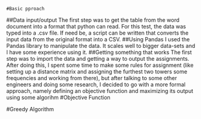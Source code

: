 	#Basic pproach
##Data input/output
The first step was to get the table from the word document into a format that python can read. For this test, the data was typed into a .csv file. If need be, a script can be written that converts the input data from the original format into a CSV.
##Using Pandas
I used the Pandas library to manipulate the data. It scales well to bigger data-sets and I have some experience using it.
##Getting something that works
The first step was to import the data and getting a way to output the assignments. After doing this, I spent some time to make some rules for assignment (like setting up a distance matrix and assigning the furthest two towers some frequencies and working from there), but after talking to some other engineers and doing some research, I decided to go with a more formal approach, namely defining an objective function and maximizing its output using some algorihm
#Objective Function

#Greedy Algorithm

